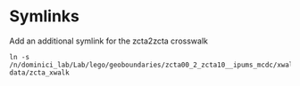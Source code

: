 # Symlinks

Add an additional symlink for the zcta2zcta crosswalk

```
ln -s /n/dominici_lab/Lab/lego/geoboundaries/zcta00_2_zcta10__ipums_mcdc/xwalk data/zcta_xwalk
```